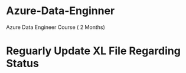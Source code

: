 # Azure-Data-Enginner
Azure Data Engineer Course ( 2 Months)

# Reguarly Update XL File Regarding Status